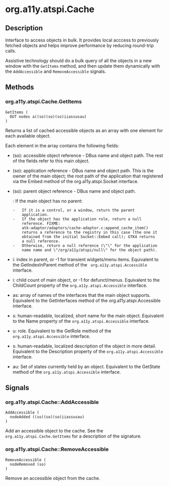# org.a11y.atspi.Cache

## Description


Interface to access objects in bulk. It provides local acccess to previously fetched objects and helps improve performance by reducing round-trip calls.

Assistive technology should do a bulk query of all the objects in a new window with the `GetItems` method, and then update them dynamically with the `AddAccessible` and `RemoveAccessible` signals.

<!---
Original description: 


The application should expose this interface at the
/org/a11y/atspi/cache object path.

The `org.a11y.atspi.Accessible` interface has method to transfer an object\'s DBus id. The
caller has to then query the object\'s properties individually.
Transferring objects one by one and then their properties produces a lot
of traffic in the accessibility bus.

So, this Cache interface can be used to query objects in bulk. Assistive
tech should try to do a bulk query of all the objects in a new window
with the GetItems method, and then update them dynamically from the
AddAccessible and RemoveAccessible signals.

FIXME: Does GetItems only get called if an application implements
GetApplicationBusAddress? GTK4 doesn\'t implement that, but it
implements GetItems -does that ever get called?
-->

## Methods 

### org.a11y.atspi.Cache.GetItems 



    GetItems (
      OUT nodes a((so)(so)(so)iiassusau)
    )

Returns a list of cached accessible objects as an array with one element for each available object.

Each element in the array contains the following fields:

-   (so): accessible object reference - DBus name and object path. The
    rest of the fields refer to this main object.

-   (so): application reference - DBus name and object path. This is the
    owner of the main object; the root path of the application that
    registered via the Embed method of the org.a11y.atspi.Socket
    interface.

-   (so): parent object reference - DBus name and object path.

    :   If the main object has no parent:

        -   If it is a control, or a window, return the parent
            application.
        -   If the object has the application role, return a null
            reference. FIXME:
            atk-adaptor/adaptors/cache-adaptor.c:append_cache_item()
            returns a reference to the registry in this case (the one it
            obtained from the initial Socket::Embed call); GTK4 returns
            a null reference.
        -   Otherwise, return a null reference (\"\" for the application
            name name and \"/org/a11y/atspi/null\" for the object path).

-   i: index in parent, or -1 for transient widgets/menu items.
    Equivalent to the GetIndexInParent method of the
   ` org.a11y.atspi.Accessible` interface.

-   i: child count of main object, or -1 for defunct/menus. Equivalent
    to the ChildCount property of the `org.a11y.atspi.Accessible`
    interface.

-   as: array of names of the interfaces that the main object supports.
    Equivalent to the GetInterfaces method of the
    org.a11y.atspi.Accessible interface.

-   s: human-readable, localized, short name for the main object.
    Equivalent to the Name property of the `org.a11y.atspi.Accessible`
    interface.

-   u: role. Equivalent to the GetRole method of the
    `org.a11y.atspi.Accessible` interface.

-   s: human-readable, localized description of the object in more
    detail. Equivalent to the Description property of the
    `org.a11y.atspi.Accessible` interface.

-   au: Set of states currently held by an object. Equivalent to the
    GetState method of the `org.a11y.atspi.Accessible` interface.

<!---
Part of the original description: 

Deprecation note: The signature for the return value of this method
changed in 2015, in commit b2c8c4c7. It used to be
\"a((so)(so)(so)a(so)assusau)\". The \"a(so)\" instead of \"ii\" is a
list of references to child objects. The implementation in atspi-misc.c
can handle either version, although the intention is to deprecate the
code that handles the old version. Qt still uses this old signature and
should be changed to the new scheme (see qspi_struct_marshallers.cpp in
the Qt source code).
-->


## Signals 

### org.a11y.atspi.Cache::AddAccessible



    AddAccessible (
      nodeAdded ((so)(so)(so)iiassusau)
    )

Add an accessible object to the cache. See the `org.a11y.atspi.Cache.GetItems` for a
description of the signature.

### org.a11y.atspi.Cache::RemoveAccessible



    RemoveAccessible (
      nodeRemoved (so)
    )

Remove an accessible object from the cache.